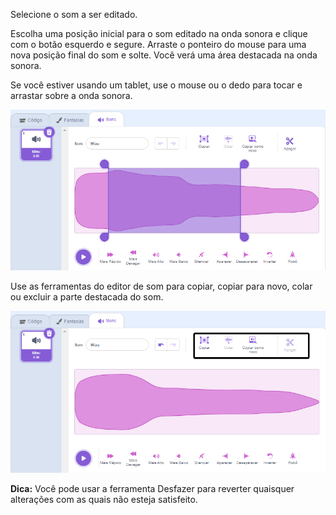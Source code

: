 Selecione o som a ser editado.

Escolha uma posição inicial para o som editado na onda sonora e clique com o botão esquerdo e segure. Arraste o ponteiro do mouse para uma nova posição final do som e solte. Você verá uma área destacada na onda sonora.

Se você estiver usando um tablet, use o mouse ou o dedo para tocar e arrastar sobre a onda sonora.

![A onda sonora no editor de som com a uma parte intermediária destacada.](images/trim-sound.png)

Use as ferramentas do editor de som para copiar, copiar para novo, colar ou excluir a parte destacada do som.

![O Editor com as ferramentas de edição destacadas com a onda sonora após parte ser deletada.](images/deleted-sound.png)

**Dica:** Você pode usar a ferramenta Desfazer para reverter quaisquer alterações com as quais não esteja satisfeito. 
